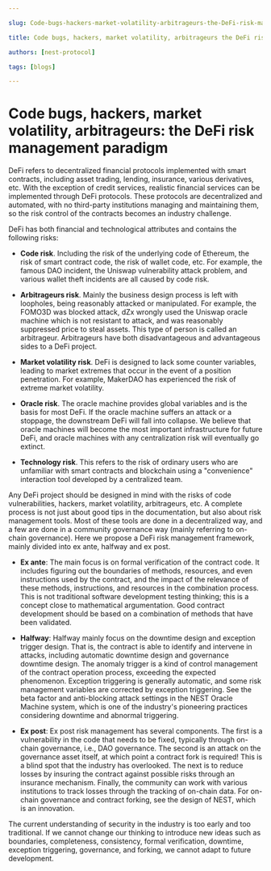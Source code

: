 ```yaml
---

slug: Code-bugs-hackers-market-volatility-arbitrageurs-the-DeFi-risk-management-paradigm

title: Code bugs, hackers, market volatility, arbitrageurs the DeFi risk management paradigm

authors: [nest-protocol]

tags: [blogs]

---
```


# Code bugs, hackers, market volatility, arbitrageurs: the DeFi risk management paradigm

DeFi refers to decentralized financial protocols implemented with smart contracts, including asset trading, lending, insurance, various derivatives, etc. With the exception of credit services, realistic financial services can be implemented through DeFi protocols. These protocols are decentralized and automated, with no third-party institutions managing and maintaining them, so the risk control of the contracts becomes an industry challenge.

DeFi has both financial and technological attributes and contains the following risks:

- **Code risk**. Including the risk of the underlying code of Ethereum, the risk of smart contract code, the risk of wallet code, etc. For example, the famous DAO incident, the Uniswap vulnerability attack problem, and various wallet theft incidents are all caused by code risk.

- **Arbitrageurs risk**. Mainly the business design process is left with loopholes, being reasonably attacked or manipulated. For example, the FOMO3D was blocked attack, dZx wrongly used the Uniswap oracle machine which is not resistant to attack, and was reasonably suppressed price to steal assets. This type of person is called an arbitrageur. Arbitrageurs have both disadvantageous and advantageous sides to a DeFi project.

- **Market volatility risk**. DeFi is designed to lack some counter variables, leading to market extremes that occur in the event of a position penetration. For example, MakerDAO has experienced the risk of extreme market volatility.

- **Oracle risk**. The oracle machine provides global variables and is the basis for most DeFi. If the oracle machine suffers an attack or a stoppage, the downstream DeFi will fall into collapse. We believe that oracle machines will become the most important infrastructure for future DeFi, and oracle machines with any centralization risk will eventually go extinct.

- **Technology risk**. This refers to the risk of ordinary users who are unfamiliar with smart contracts and blockchain using a "convenience" interaction tool developed by a centralized team.

Any DeFi project should be designed in mind with the risks of code vulnerabilities, hackers, market volatility, arbitrageurs, etc. A complete process is not just about good tips in the documentation, but also about risk management tools. Most of these tools are done in a decentralized way, and a few are done in a community governance way (mainly referring to on-chain governance). Here we propose a DeFi risk management framework, mainly divided into ex ante, halfway and ex post.

- **Ex ante**: The main focus is on formal verification of the contract code. It includes figuring out the boundaries of methods, resources, and even instructions used by the contract, and the impact of the relevance of these methods, instructions, and resources in the combination process. This is not traditional software development testing thinking; this is a concept close to mathematical argumentation. Good contract development should be based on a combination of methods that have been validated.

- **Halfway**: Halfway mainly focus on the downtime design and exception trigger design. That is, the contract is able to identify and intervene in attacks, including automatic downtime design and governance downtime design. The anomaly trigger is a kind of control management of the contract operation process, exceeding the expected phenomenon. Exception triggering is generally automatic, and some risk management variables are corrected by exception triggering. See the beta factor and anti-blocking attack settings in the NEST Oracle Machine system, which is one of the industry's pioneering practices considering downtime and abnormal triggering.

- **Ex post**: Ex post risk management has several components. The first is a vulnerability in the code that needs to be fixed, typically through on-chain governance, i.e., DAO governance. The second is an attack on the governance asset itself, at which point a contract fork is required! This is a blind spot that the industry has overlooked. The next is to reduce losses by insuring the contract against possible risks through an insurance mechanism. Finally, the community can work with various institutions to track losses through the tracking of on-chain data. For on-chain governance and contract forking, see the design of NEST, which is an innovation.

The current understanding of security in the industry is too early and too traditional. If we cannot change our thinking to introduce new ideas such as boundaries, completeness, consistency, formal verification, downtime, exception triggering, governance, and forking, we cannot adapt to future development.

